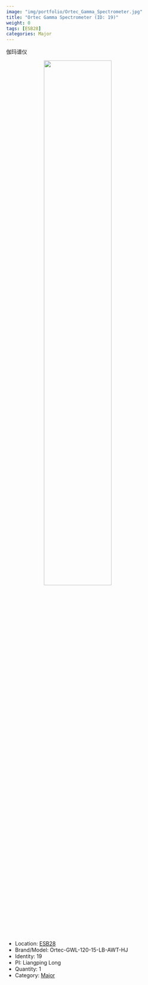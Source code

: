 ```yaml
---
image: "img/portfolio/Ortec_Gamma_Spectrometer.jpg"
title: "Ortec Gamma Spectrometer (ID: 19)"
weight: 0
tags: [ESB28]
categories: Major
---
```


伽玛谱仪

<!--more-->

<img src="../../img/portfolio/Ortec_Gamma_Spectrometer.jpg" width="60%" style="display: block; margin: auto;">

- Location: [ESB28](../../tags/esb28)
- Brand/Model: Ortec-GWL-120-15-LB-AWT-HJ
- Identity: 19
- PI: Liangping Long
- Quantity: 1
- Category: [Major](../../categories/major)






